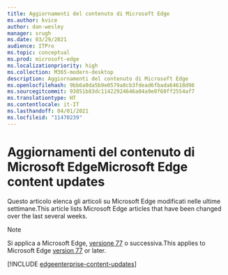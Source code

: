 ```yaml
---
title: Aggiornamenti del contenuto di Microsoft Edge
ms.author: kvice
author: dan-wesley
manager: srugh
ms.date: 03/29/2021
audience: ITPro
ms.topic: conceptual
ms.prod: microsoft-edge
ms.localizationpriority: high
ms.collection: M365-modern-desktop
description: Aggiornamenti del contenuto di Microsoft Edge
ms.openlocfilehash: 9bb6a0da5b9e0579a8cb3fdead6fbada64618d96
ms.sourcegitcommit: 93851b83dc11422924646a04a9e0f60ff2554af7
ms.translationtype: HT
ms.contentlocale: it-IT
ms.lasthandoff: 04/01/2021
ms.locfileid: "11470239"
---
```

# <a name="microsoft-edge-content-updates"></a><span data-ttu-id="ba209-103">Aggiornamenti del contenuto di Microsoft Edge</span><span class="sxs-lookup"><span data-stu-id="ba209-103">Microsoft Edge content updates</span></span>

<span data-ttu-id="ba209-104">Questo articolo elenca gli articoli su Microsoft Edge modificati nelle ultime settimane.</span><span class="sxs-lookup"><span data-stu-id="ba209-104">This article lists Microsoft Edge articles that have been changed over the last several weeks.</span></span>

> [!NOTE]
> <span data-ttu-id="ba209-105">Si applica a Microsoft Edge, [versione 77](https://support.microsoft.com/help/4027011/microsoft-edge-find-out-which-version-you-have?ocid=MicrosoftStore-EdgeVersion) o successiva.</span><span class="sxs-lookup"><span data-stu-id="ba209-105">This applies to Microsoft Edge [version 77](https://support.microsoft.com/help/4027011/microsoft-edge-find-out-which-version-you-have?ocid=MicrosoftStore-EdgeVersion) or later.</span></span>

[!INCLUDE [edgeenterprise-content-updates](./includes/edgeenterprise-content-updates.md)]
